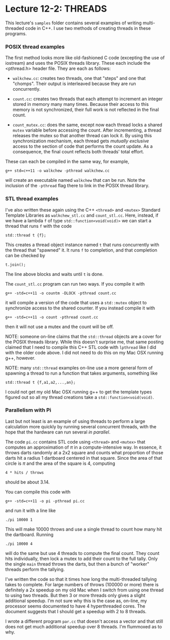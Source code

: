 # Lecture 12-2: THREADS

This lecture's `samples` folder contains several examples of writing
multi-threaded code in C++. I use two methods of creating threads
in these programs. 

### POSIX thread examples

The first method looks more like old-fashioned C code (excepting the
use of iostream) and uses the POSIX threads library.  These each
include the <pthread.h> header file. They are each as follows:

* `walkchew.cc`: creates two threads, one that "steps" and one that
"chomps".  Their output is interleaved because they are run
concurrently.

* `count.cc`: creates two threads that each attempt to increment an
integer stored in memory many many times. Because their access to this
memory is not synchronized, their full work is not reflected in the
final count.

* `count_mutex.cc`: does the same, except now each thread locks a
shared `mutex` variable before accessing the count. After incrementing,
a thread releases the mutex so that another thread can lock it. By
using this synchronization mechanism, each thread gets *mutually
exclusive* access to the section of code that performs the count
update. As a consequence, the final count reflects both threads'
total effort.

These can each be compiled in the same way, for example,

    g++ std=c++11 -o walkchew -pthread walkchew.cc

will create an executable named `walkchew` that can be run.
Note the inclusion of the `-pthread` flag there to link in the POSIX
thread library.

### STL thread examples

I've also written these again using the C++ `<thread>` and `<mutex>`
Standard Template Libraries as `walkchew_stl.cc` and `count_stl.cc`.
Here, instead, if we have a lambda `f` of type `std::function<void(void)>`
we can start a thread that runs `f` with the code

    std::thread t {f};

This creates a thread object instance named `t` that runs concurrently
with the thread that "spawned" it. It runs `f` to completion, and that
completion can be checked by 

    t.join();

The line above blocks and waits until `t` is done.

The `count_stl.cc` program can run two ways. If you compile it with

    g++ -std=c++11 -o countm -DLOCK -pthread count.cc

it will compile a version of the code that uses a `std::mutex` object
to synchronize access to the shared counter. If you instead compile it
with

    g++ -std=c++11 -o count -pthread count.cc

then it will not use a mutex and the count will be off.

NOTE: someone on-line claims that the `std::thread` objects are a cover
for the POSIX threads library. While this doesn't surprise me, that same
posting claimed that I need to compile this C++ STL code with `lpthread`
like I did with the older code above. I did not need to do this on my
Mac OSX running g++, however.

NOTE: many `std::thread` examples on-line use a more general form of
spawning a thread to run a function that takes arguments, something like

    std::thread t {f,a1,a2,...,an};

I could not get my old Mac OSX running g++ to get the template types
figured out so all my thread creations take a `std::function<void(void)`.

### Parallelism with Pi

Last but not least is an example of using threads to perform a large 
calculation more quickly by running several concurrent threads, with
the hope that the hardware can run several *in parallel*. 

The code `pi.cc` contains STL code using `<thread>` and `<mutex>`
that computes an approximation of $\pi$ in a compute-intensive way.
In essence, it throws darts randomly at a 2x2 square and counts
what proportion of those darts hit a radius 1 dartboard centered in
that square. Since the area of that circle is $\pi$ and the area of
the square is 4, computing

    4 * hits / throws

should be about 3.14.

You can compile this code with

    g++ -std=c++11 -o pi -pthread pi.cc

and run it with a line like

    ./pi 10000 1

This will make 10000 throws and use a single thread to count how
many hit the dartboard. Running

    ./pi 10000 4

will do the same but use 4 threads to compute the final count.  They
count hits individually, then lock a mutex to add their count to the full
tally. Only the single `main` thread throws the darts, but then a bunch
of "worker" threads perform the tallying.

I've written the code so that it times how long the multi-threaded
tallying takes to complete. For large numbers of throws (100000 or
more) there is definitely a 2x speedup on my old Mac when I switch
from using one thread to using two threads. But then 3 or more threads
only gives a slight additional speedup. I'm not sure why this is the
case as, on-line, my processor seems documented to have 4
hyperthreaded cores. The document suggests that I should get a speedup
with 2 to 8 threads. 

I wrote a different program `par.cc` that doesn't access a vector and
that still does not get much additional speedup over 8 threads. I'm
flummoxed as to why.
